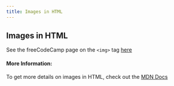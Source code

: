 ```yaml
---
title: Images in HTML
---
```

## Images in HTML

See the freeCodeCamp page on the `<img>` tag [here](https://guide.freecodecamp.org/html/elements/img-tag)

#### More Information:
To get more details on images in HTML, check out the [MDN Docs](https://developer.mozilla.org/en-US/docs/Web/HTML/Element/Img)


